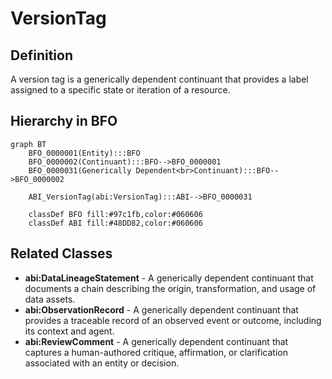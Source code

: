 # VersionTag

## Definition
A version tag is a generically dependent continuant that provides a label assigned to a specific state or iteration of a resource.

## Hierarchy in BFO
```mermaid
graph BT
    BFO_0000001(Entity):::BFO
    BFO_0000002(Continuant):::BFO-->BFO_0000001
    BFO_0000031(Generically Dependent<br>Continuant):::BFO-->BFO_0000002
    
    ABI_VersionTag(abi:VersionTag):::ABI-->BFO_0000031
    
    classDef BFO fill:#97c1fb,color:#060606
    classDef ABI fill:#48DD82,color:#060606
```

## Related Classes
- **abi:DataLineageStatement** - A generically dependent continuant that documents a chain describing the origin, transformation, and usage of data assets.
- **abi:ObservationRecord** - A generically dependent continuant that provides a traceable record of an observed event or outcome, including its context and agent.
- **abi:ReviewComment** - A generically dependent continuant that captures a human-authored critique, affirmation, or clarification associated with an entity or decision. 